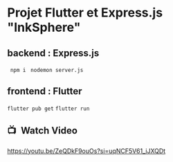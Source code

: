 # Projet Flutter et Express.js "InkSphere"
## backend : Express.js 
``` npm i```
``` nodemon server.js```

## frontend : Flutter
``` flutter pub get ```
``` flutter run ```

## 📺 Watch Video
https://youtu.be/ZeQDkF9ouOs?si=uqNCF5V61_iJXQDt

